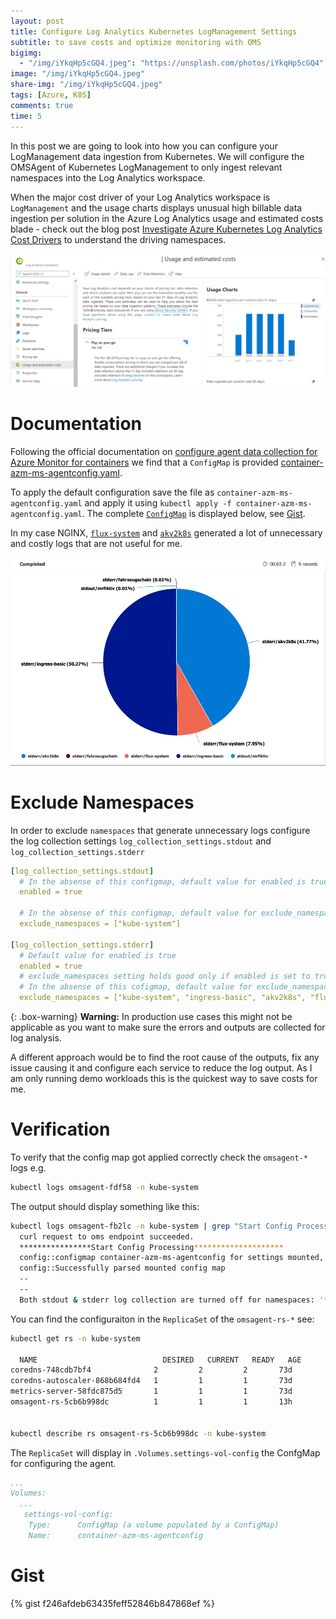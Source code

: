 ```yaml
---
layout: post
title: Configure Log Analytics Kubernetes LogManagement Settings 
subtitle: to save costs and optimize monitoring with OMS
bigimg:
  - "/img/iYkqHp5cGQ4.jpeg": "https://unsplash.com/photos/iYkqHp5cGQ4"
image: "/img/iYkqHp5cGQ4.jpeg"
share-img: "/img/iYkqHp5cGQ4.jpeg"
tags: [Azure, K8S]
comments: true
time: 5
---
```


In this post we are going to look into how you can configure your LogManagement data ingestion from Kubernetes.
We will configure the OMSAgent of Kubernetes LogManagement to only ingest relevant namespaces into the Log Analytics workspace.

When the major cost driver of your Log Analytics workspace is `LogManagement` and the usage charts displays unusual high billable data ingestion per solution in the Azure Log Analytics usage and estimated costs blade - check out the blog post [Investigate Azure Kubernetes Log Analytics Cost Drivers](/2020-07-07-K8S-Azure-Log-Analytics-Cost/) to understand the driving namespaces.

[![Azure Log Analytics Usage and estimated costs 80%](../img/posts/2020-07-07-K8S-Azure-Log-Analytics-Cost/01_usageAndCost.jpg)](/2020-07-07-K8S-Azure-Log-Analytics-Cost/)

# Documentation

Following the official documentation on [configure agent data collection for Azure Monitor for containers](https://docs.microsoft.com/en-us/azure/azure-monitor/insights/container-insights-agent-config) we find that a `ConfigMap` is provided [container-azm-ms-agentconfig.yaml](https://raw.githubusercontent.com/microsoft/Docker-Provider/ci_prod/kubernetes/container-azm-ms-agentconfig.yaml).

To apply the default configuration save the file as `container-azm-ms-agentconfig.yaml` and apply it using `kubectl apply -f container-azm-ms-agentconfig.yaml`. The complete [`ConfigMap`](#gist) is displayed below, see [Gist](#gist).

In my case NGINX, [`flux-system`](https://toolkit.fluxcd.io/) and [`akv2k8s`](https://akv2k8s.io/) generated a lot of unnecessary and costly logs that are not useful for me.

![Pie Chart Logs](/img/posts/2021-01-31-Configure-Log-Analytics-Kubernetes-LogManagement-Settings-To-Save-Cost/pie-chart-logs.jpg)

# Exclude Namespaces

In order to exclude `namespaces` that generate unnecessary logs configure the log collection settings `log_collection_settings.stdout` and `log_collection_settings.stderr`

```yaml
[log_collection_settings.stdout]
  # In the absense of this configmap, default value for enabled is true
  enabled = true
  
  # In the absense of this configmap, default value for exclude_namespaces = ["kube-system"]
  exclude_namespaces = ["kube-system"]

[log_collection_settings.stderr]
  # Default value for enabled is true
  enabled = true
  # exclude_namespaces setting holds good only if enabled is set to true
  # In the absense of this cofigmap, default value for exclude_namespaces = ["kube-system"]
  exclude_namespaces = ["kube-system", "ingress-basic", "akv2k8s", "flux-system"]
```


{: .box-warning}
**Warning:** In production use cases this might not be applicable as you want to make sure the errors and outputs are collected for log analysis.

A different approach would be to find the root cause of the outputs, fix any issue causing it and configure each service to reduce the log output.
As I am only running demo workloads this is the quickest way to save costs for me.

# Verification

To verify that the config map got applied correctly check the `omsagent-*` logs e.g.

```sh
kubectl logs omsagent-fdf58 -n kube-system
```

The output should display something like this:

```sh
kubectl logs omsagent-fb2lc -n kube-system | grep "Start Config Processing" -A 2 -B 2
  curl request to oms endpoint succeeded.
  ****************Start Config Processing********************
  config::configmap container-azm-ms-agentconfig for settings mounted, parsing values
  config::Successfully parsed mounted config map
  --
  --
  Both stdout & stderr log collection are turned off for namespaces: '*.csv2,*_kube-system_*.log'
```

You can find the configuraiton in the `ReplicaSet` of the `omsagent-rs-*` see:

```sh
kubectl get rs -n kube-system

  NAME                            DESIRED   CURRENT   READY   AGE
coredns-748cdb7bf4              2         2         2       73d
coredns-autoscaler-868b684fd4   1         1         1       73d
metrics-server-58fdc875d5       1         1         1       73d
omsagent-rs-5cb6b998dc          1         1         1       13h


kubectl describe rs omsagent-rs-5cb6b998dc -n kube-system
```

The `ReplicaSet` will display in `.Volumes.settings-vol-config` the ConfgMap for configuring the agent.

```yaml
...
Volumes:
  ...
   settings-vol-config:
    Type:      ConfigMap (a volume populated by a ConfigMap)
    Name:      container-azm-ms-agentconfig
```

# Gist

{% gist f246afdeb63435feff52846b847868ef %}
